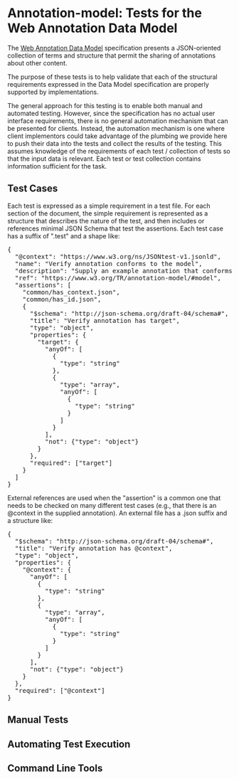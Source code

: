 Annotation-model: Tests for the Web Annotation Data Model
=========================================================

The [Web Annotation Data Model](https://www.w3.org/TR/annotation-model)
specification presents a JSON-oriented collection of terms and structure
that permit the sharing of annotations about other content.

The purpose of these tests is to help validate that each of the structural
requirements expressed in the Data Model specification are properly
supported by implementations.

The general approach for this testing is to enable both manual and
automated testing. However, since the specification has no actual user
interface requirements, there is no general automation mechanism that can
be presented for clients.  Instead, the automation mechanism is one where
client implementors could take advantage of the plumbing we provide here
to push their data into the tests and collect the results of the testing.
This assumes knowledge of the requirements of each test / collection of
tests so that the input data is relevant.  Each test or test collection
contains information sufficient for the task.

Test Cases
----------

Each test is expressed as a simple requirement in a test file.  For each
section of the document, the simple requirement is represented as a
structure that describes the nature of the test, and then includes or
references minimal JSON Schema that test the assertions.  Each test case has
a suffix of ".test" and a shape like:

<pre>
{
  "@context": "https://www.w3.org/ns/JSONtest-v1.jsonld",
  "name": "Verify annotation conforms to the model",
  "description": "Supply an example annotation that conforms to the basic structure.",
  "ref": "https://www.w3.org/TR/annotation-model/#model",
  "assertions": [
    "common/has_context.json",
    "common/has_id.json",
    {
      "$schema": "http://json-schema.org/draft-04/schema#",
      "title": "Verify annotation has target",
      "type": "object",
      "properties": {
        "target": {
          "anyOf": [
            {
              "type": "string"
            },
            {
              "type": "array",
              "anyOf": [
                {
                  "type": "string"
                }
              ]
            }
          ],
          "not": {"type": "object"}
        }
      },
      "required": ["target"]
    }
  ]
}
</pre>

External references are used when the "assertion" is a common one that needs to be
checked on many different test cases (e.g., that there is an @context in the supplied
annotation).  An external file has a .json suffix and a structure like:

<pre>
{
  "$schema": "http://json-schema.org/draft-04/schema#",
  "title": "Verify annotation has @context",
  "type": "object",
  "properties": {
    "@context": {
      "anyOf": [
        {
          "type": "string"
        },
        {
          "type": "array",
          "anyOf": [
            {
              "type": "string"
            }
          ]
        }
      ],
      "not": {"type": "object"}
    }
  },
  "required": ["@context"]
}
</pre>


Manual Tests
------------




Automating Test Execution
-------------------------


Command Line Tools
------------------
